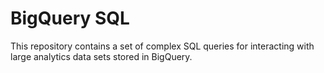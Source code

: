# BigQuery SQL

This repository contains a set of complex SQL queries for interacting with large analytics data sets stored in BigQuery.

